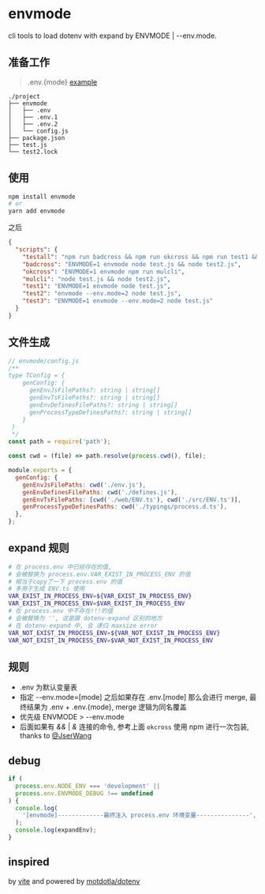 # envmode

cli tools to load dotenv with expand by ENVMODE | --env.mode.

## 准备工作

> .env.{mode} [example](https://github.com/charlzyx/envmode/tree/master/example)

```
./project
├── envmode
│   ├── .env
│   ├── .env.1
│   ├── .env.2
│   └── config.js
├── package.json
├── test.js
└── test2.lock
```

## 使用

```sh
npm install envmode
# or
yarn add envmode
```

之后

```json
{
  "scripts": {
    "testall": "npm run badcross && npm run okcross && npm run test1 && npm run test2 && npm run test3",
    "badcross": "ENVMODE=1 envmode node test.js && node test2.js",
    "okcross": "ENVMODE=1 envmode npm run mulcli",
    "mulcli": "node test.js && node test2.js",
    "test1": "ENVMODE=1 envmode node test.js",
    "test2": "envmode --env.mode=2 node test.js",
    "test3": "ENVMODE=1 envmode --env.mode=2 node test.js"
  }
}
```

## 文件生成

```js
// envmode/config.js
/**
type TConfig = {
    genConfig: {
      genEnvJsFilePaths?: string | string[]
      genEnvTsFilePaths?: string | string[]
      genEnvDefinesFilePaths?: string | string[]
      genProcessTypeDefinesPaths?: string | string[]
    }
 }
 */
const path = require('path');

const cwd = (file) => path.resolve(process.cwd(), file);

module.exports = {
  genConfig: {
    genEnvJsFilePaths: cwd('./env.js'),
    genEnvDefinesFilePaths: cwd('./defines.js'),
    genEnvTsFilePaths: [cwd('./web/ENV.ts'), cwd('./src/ENV.ts')],
    genProcessTypeDefinesPaths: cwd('./typings/process.d.ts'),
  },
};
```

## expand 规则
```bash
# 在 process.env 中已经存在的值,
# 会被替换为 process.env.VAR_EXIST_IN_PROCESS_ENV 的值
# 相当于copy了一下 process.env 的值
# 多用于生成 ENV.ts 使用
VAR_EXIST_IN_PROCESS_ENV=${VAR_EXIST_IN_PROCESS_ENV}
VAR_EXIST_IN_PROCESS_ENV=$VAR_EXIST_IN_PROCESS_ENV
# 在 process.env 中不存在!!!的值
# 会被替换为 '', 这是跟 dotenv-expand 区别的地方
# 在 dotenv-expand 中, 会 递归 maxsize error
VAR_NOT_EXIST_IN_PROCESS_ENV=${VAR_NOT_EXIST_IN_PROCESS_ENV}
VAR_NOT_EXIST_IN_PROCESS_ENV=$VAR_NOT_EXIST_IN_PROCESS_ENV
```

## 规则

- .env 为默认变量表
- 指定 --env.mode=[mode] 之后如果存在 .env.[mode] 那么会进行 merge, 最终结果为 .env + .env.{mode}, merge 逻辑为同名覆盖
- 优先级 ENVMODE > --env.mode
- 后面如果有 *&&* | *&* 连接的命令, 参考上面 `okcross` 使用 npm 进行一次包装, thanks to [@JserWang](https://github.com/JserWang)

## debug
```js
if (
  process.env.NODE_ENV === 'development' ||
  process.env.ENVMODE_DEBUG !== undefined
) {
  console.log(
    '[envmode]-------------最终注入 process.env 环境变量---------------',
  );
  console.log(expandEnv);
}
```


## inspired

by [vite](https://vitejs.dev/) and powered by [motdotla/dotenv](https://github.com/motdotla/dotenv)
